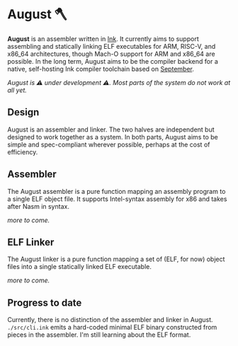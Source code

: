 # August 🪓

**August** is an assembler written in [Ink](https://dotink.co/). It currently aims to support assembling and statically linking ELF executables for ARM, RISC-V, and x86_64 architectures, though Mach-O support for ARM and x86_64 are possible. In the long term, August aims to be the compiler backend for a native, self-hosting Ink compiler toolchain based on [September](https://github.com/thesephist/september).

_August is ⚠️ under development ⚠️. Most parts of the system do not work at all yet._

## Design

August is an assembler and linker. The two halves are independent but designed to work together as a system. In both parts, August aims to be simple and spec-compliant wherever possible, perhaps at the cost of efficiency.

## Assembler

The August assembler is a pure function mapping an assembly program to a single ELF object file. It supports Intel-syntax assembly for x86 and takes after Nasm in syntax.

_more to come._

## ELF Linker

The August linker is a pure function mapping a set of (ELF, for now) object files into a single statically linked ELF executable.

_more to come._

## Progress to date

Currently, there is no distinction of the assembler and linker in August. `./src/cli.ink` emits a hard-coded minimal ELF binary constructed from pieces in the assembler. I'm still learning about the ELF format.

